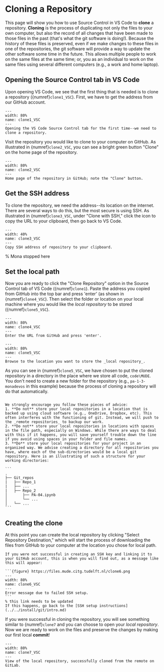 # Cloning a Repository

This page will show you how to use Source Control in VS Code to **clone** a repository. **Cloning** is the process of duplicating not only the files to your own computer, but also the record of all changes that have been made to those files in the past (that's what the git software is doing!). Because the history of these files is preserved, even if we make changes to these files in one of the repositories, the git software will provide a way to update the other software some time in the future. This allows multiple people to work on the same files at the same time; or, you as an individual to work on the same files using several different computers (e.g., a work and home laptop).

## Opening the Source Control tab in VS Code

Upon opening VS Code, we see that the first thing that is needed is to clone a repository ({numref}`clone1_VSC`). First, we have to get the address from our GitHub account.

```{figure} https://files.mude.citg.tudelft.nl/clone1.png
---
width: 80%
name: clone1_VSC
---
Opening the VS Code Source Control tab for the first time--we need to clone a repository.
```

Visit the repository you would like to clone to your computer on GitHub. As illustrated in {numref}`clone2_VSC`, you can see a bright green button "Clone" on the home page of the repository.

```{figure} https://files.mude.citg.tudelft.nl/clone2.png
---
width: 80%
name: clone2_VSC
---
Home page of the repository in GitHub; note the "Clone" button.
```

## Get the SSH address

To clone the repository, we need the address--its location on the internet. There are several ways to do this, but the most secure is using SSH. As illustrated in {numref}`clone3_VSC`, under "Clone with SSH," click the icon to copy the URL to your clipboard, then go back to VS Code.

```{figure} https://files.mude.citg.tudelft.nl/clone3.png
---
width: 40%
name: clone3_VSC
---
Copy SSH address of repository to your clipboard.
```

% Mona stopped here
## Set the local path

Now you are ready to click the "Clone Repository" option in the Source Control tab of VS Code ({numref}`clone1`). Paste the address you copied from GitHub into the top bar and press 'enter' (as shown in {numref}`clone4_VSC`). Then select the folder or location on your local machine where you would like the _local repository_ to be stored ({numref}`clone5_VSC`).

```{figure} https://files.mude.citg.tudelft.nl/clone4.png
---
width: 80%
name: clone4_VSC
---
Enter the URL from GitHub and press 'enter'.
```

```{figure} https://files.mude.citg.tudelft.nl/clone5.png
---
width: 80%
name: clone5_VSC
---
Browse to the location you want to store the _local repository_.
```

As you can see in {numref}`clone5_VSC`, we have chosen to put the cloned repository in a directory in the place where we store all code, `code\MUDE`. You don't need to create a new folder for the repository (e.g., `pa-1-3-monadevos` in this example) because the process of cloning a repository will do that automatically. 

`````{admonition} Where to put your local repositories

We strongly encourage you follow these pieces of advice:
1. **Do not** store your local repositories in a location that is backed up using cloud software (e.g., OneDrive, Dropbox, etc). This often interferes with the functioning of git. Instead, we will push to the _remote repositories_ to backup our work.
2. **Do not** store your local repositories in locations with spaces in the file path, especially on Windows. While there are ways to deal with this if it happens, you will save yourself trouble down the line if you avoid using spaces in your folder and file names.
3. **Do** store your local repositories for your project in an organized way. We advise creating a directory for all repositories you have, where each of the sub-directories would be a local git repository. Here is an illustrating of such a structure for your working directories:

```
.
├── Git_repos
|   ├── Repo_1
|   ├── ...
|   ├── Repo_2
│       ├── PA-04.ipynb
│       └── ...
│   └── ...
```
`````

## Creating the clone

At this point you can create the local repository by clicking "Select Repository Destination," which will start the process of downloading the files from GitHub to your computer at the location you chose for local path.

`````{note}
If you were not successful in creating an SSH key and linking it to your GitHub account, this is when you will find out, as a message like this will appear:

```{figure} https://files.mude.citg.tudelft.nl/clone6.png
---
width: 80%
name: clone6_VSC
---
Error message due to failed SSH setup.
```
% this link needs to be updated
If this happens, go back to the [SSH setup instructions](../../install/git/intro.md)
`````

If you were successful in cloning the repository, you will see something similar to {numref}`clone7` and you can choose to open your _local repository_. Now we are ready to work on the files and preserve the changes by making our first local **commit**!

```{figure} https://files.mude.citg.tudelft.nl/clone7.png
---
width: 80%
name: clone7_VSC
---
View of the local repository, successfully cloned from the remote on GitLab.
```
